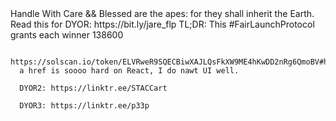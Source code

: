  <div>
    Handle With Care && Blessed are the apes: for they shall inherit the Earth.
      Read this for DYOR: https://bit.ly/jare_flp
      TL;DR: This #FairLaunchProtocol grants each winner 138600 

      https://solscan.io/token/ELVRweR9SQECBiwXAJLQsFkXW9ME4hKwDD2nRg6QmoBV#holders
      a href is soooo hard on React, I do nawt UI well.
     
      DYOR2: https://linktr.ee/STACCart
      
      DYOR3: https://linktr.ee/p33p
</div>